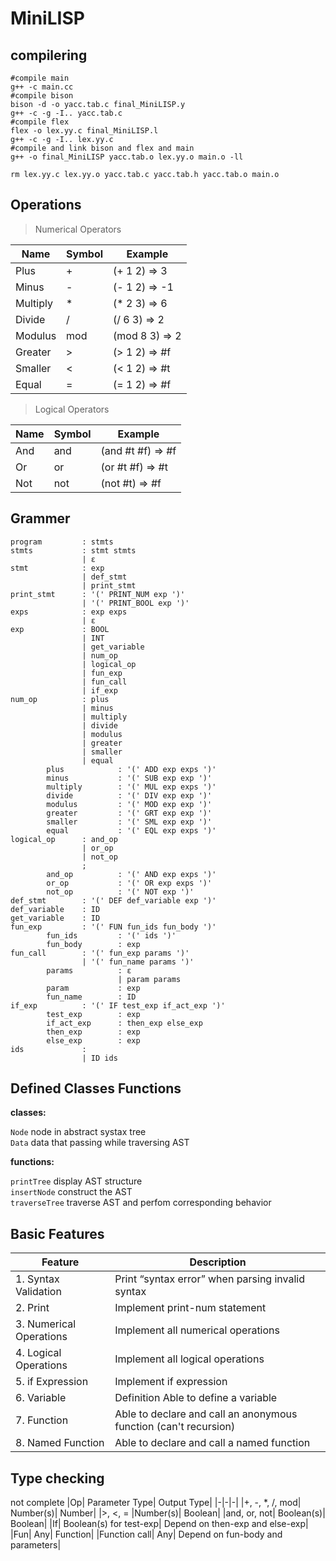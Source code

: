 # MiniLISP
## compilering
```
#compile main
g++ -c main.cc
#compile bison
bison -d -o yacc.tab.c final_MiniLISP.y
g++ -c -g -I.. yacc.tab.c 
#compile flex
flex -o lex.yy.c final_MiniLISP.l
g++ -c -g -I.. lex.yy.c
#compile and link bison and flex and main
g++ -o final_MiniLISP yacc.tab.o lex.yy.o main.o -ll

rm lex.yy.c lex.yy.o yacc.tab.c yacc.tab.h yacc.tab.o main.o
```
## Operations
> Numerical Operators

|Name| Symbol| Example|
|-|-|-|
|Plus| +| (+ 1 2) => 3|
|Minus| -| (- 1 2) => -1|
|Multiply |*| (* 2 3) => 6|
|Divide |/| (/ 6 3) => 2|
|Modulus |mod| (mod 8 3) => 2|
|Greater |>| (> 1 2) => #f|
|Smaller |<| (< 1 2) => #t|
|Equal| =| (= 1 2) => #f|

> Logical Operators

|Name |Symbol| Example|
|-|-|-|
|And |and| (and #t #f) => #f|
|Or |or| (or #t #f) => #t|
|Not |not| (not #t) => #f|

## Grammer
```
program         : stmts
stmts           : stmt stmts
                | ε
stmt            : exp
                | def_stmt
                | print_stmt
print_stmt      : '(' PRINT_NUM exp ')'
                | '(' PRINT_BOOL exp ')'
exps            : exp exps
                | ε
exp             : BOOL
                | INT
                | get_variable
                | num_op
                | logical_op
                | fun_exp
                | fun_call
                | if_exp
num_op          : plus
                | minus
                | multiply
                | divide
                | modulus
                | greater
                | smaller
                | equal
        plus            : '(' ADD exp exps ')'
        minus           : '(' SUB exp exp ')'
        multiply        : '(' MUL exp exps ')'
        divide          : '(' DIV exp exp ')'
        modulus         : '(' MOD exp exp ')'
        greater         : '(' GRT exp exp ')'
        smaller         : '(' SML exp exp ')'
        equal           : '(' EQL exp exps ')'
logical_op      : and_op
                | or_op
                | not_op
                ;
        and_op          : '(' AND exp exps ')'
        or_op           : '(' OR exp exps ')'
        not_op          : '(' NOT exp ')'
def_stmt        : '(' DEF def_variable exp ')'
def_variable    : ID
get_variable    : ID
fun_exp         : '(' FUN fun_ids fun_body ')'
        fun_ids         : '(' ids ')'
        fun_body        : exp
fun_call        : '(' fun_exp params ')'
                | '(' fun_name params ')'
        params          : ε
                        | param params
        param           : exp
        fun_name        : ID
if_exp          : '(' IF test_exp if_act_exp ')'
        test_exp        : exp
        if_act_exp      : then_exp else_exp
        then_exp        : exp
        else_exp        : exp
ids             : 
                | ID ids
```
## Defined Classes Functions
**classes:**  

```Node``` node in abstract systax tree  
```Data``` data that passing while traversing AST  

**functions:**  

```printTree``` display AST structure  
```insertNode``` construct the AST  
```traverseTree``` traverse AST and perfom corresponding behavior  

## Basic Features
|Feature| Description|
|-|-|
|1. Syntax Validation |Print “syntax error” when parsing invalid syntax |
|2. Print |Implement print-num statement|
|3. Numerical Operations| Implement all numerical operations|
|4. Logical Operations|Implement all logical operations|
|5. if Expression| Implement if expression |
|6. Variable |Definition Able to define a variable|
|7. Function |Able to declare and call an anonymous function (can't recursion) |
|8. Named Function| Able to declare and call a named function |

## Type checking
not complete
|Op| Parameter Type| Output Type|
|-|-|-|
|+, -, *, /, mod| Number(s)| Number|
|>, <, = |Number(s)| Boolean|
|and, or, not| Boolean(s)| Boolean|
|If| Boolean(s) for test-exp| Depend on then-exp and else-exp|
|Fun| Any| Function|
|Function call| Any| Depend on fun-body and parameters|
